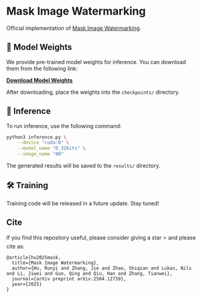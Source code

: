 # Mask Image Watermarking

Official implementation of [Mask Image Watermarking](http://arxiv.org/abs/2504.12739).

## 🔗 Model Weights

We provide pre-trained model weights for inference. You can download them from the following link:

**[Download Model Weights](https://huggingface.co/Runyi-Hu/MaskMark)**

After downloading, place the weights into the `checkpoints/` directory.

## 🚀 Inference

To run inference, use the following command:

```bash
python3 inference.py \
    --device "cuda:0" \
    --model_name "D_32bits" \
    --image_name "00"
```

The generated results will be saved to the `results/` directory.

## 🛠️ Training
Training code will be released in a future update. Stay tuned!

## Cite
If you find this repository useful, please consider giving a star ⭐ and please cite as:
```
@article{hu2025mask,
  title={Mask Image Watermarking},
  author={Hu, Runyi and Zhang, Jie and Zhao, Shiqian and Lukas, Nils and Li, Jiwei and Guo, Qing and Qiu, Han and Zhang, Tianwei},
  journal={arXiv preprint arXiv:2504.12739},
  year={2025}
}
```
